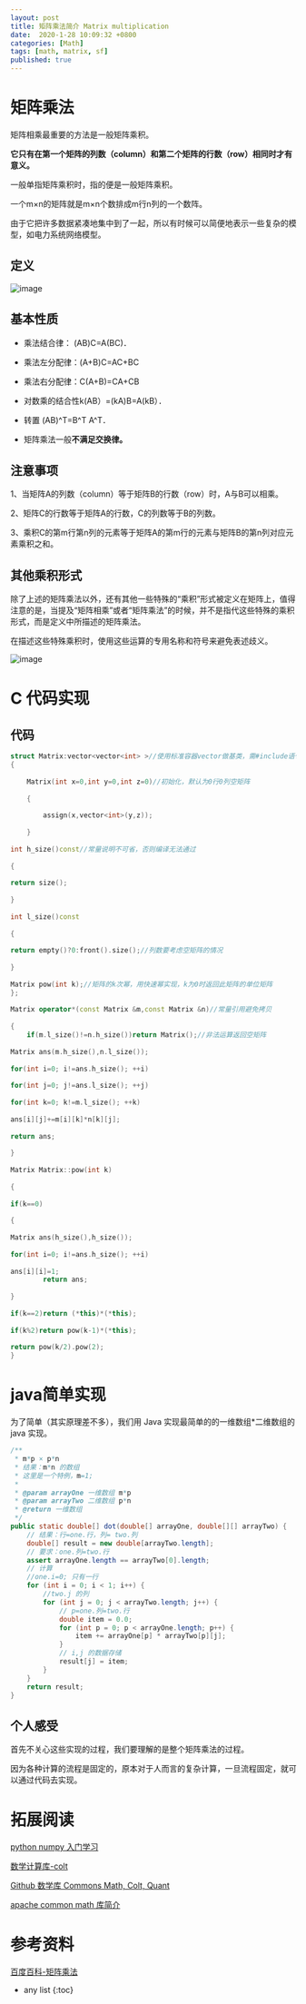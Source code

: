 ```yaml
---
layout: post
title: 矩阵乘法简介 Matrix multiplication
date:  2020-1-28 10:09:32 +0800
categories: [Math]
tags: [math, matrix, sf]
published: true
---
```


# 矩阵乘法

矩阵相乘最重要的方法是一般矩阵乘积。

**它只有在第一个矩阵的列数（column）和第二个矩阵的行数（row）相同时才有意义。**

一般单指矩阵乘积时，指的便是一般矩阵乘积。

一个m×n的矩阵就是m×n个数排成m行n列的一个数阵。

由于它把许多数据紧凑地集中到了一起，所以有时候可以简便地表示一些复杂的模型，如电力系统网络模型。

## 定义

![image](https://user-images.githubusercontent.com/18375710/73325293-ea2ca000-4288-11ea-89a2-a1540869b189.png)

## 基本性质

- 乘法结合律： (AB)C=A(BC)． 

- 乘法左分配律：(A+B)C=AC+BC  

- 乘法右分配律：C(A+B)=CA+CB  

- 对数乘的结合性k(AB）=(kA)B=A(kB）．

- 转置 (AB)^T=B^T A^T．

- 矩阵乘法一般**不满足交换律。**

## 注意事项

1、当矩阵A的列数（column）等于矩阵B的行数（row）时，A与B可以相乘。

2、矩阵C的行数等于矩阵A的行数，C的列数等于B的列数。

3、乘积C的第m行第n列的元素等于矩阵A的第m行的元素与矩阵B的第n列对应元素乘积之和。

## 其他乘积形式

除了上述的矩阵乘法以外，还有其他一些特殊的“乘积”形式被定义在矩阵上，值得注意的是，当提及“矩阵相乘”或者“矩阵乘法”的时候，并不是指代这些特殊的乘积形式，而是定义中所描述的矩阵乘法。

在描述这些特殊乘积时，使用这些运算的专用名称和符号来避免表述歧义。

![image](https://user-images.githubusercontent.com/18375710/73325473-9f5f5800-4289-11ea-911a-898d8931f3d9.png)

# C 代码实现

## 代码

```cpp
struct Matrix:vector<vector<int> >//使用标准容器vector做基类，需#include语句
{
     
    Matrix(int x=0,int y=0,int z=0)//初始化，默认为0行0列空矩阵
     
    {
         
        assign(x,vector<int>(y,z));
    
    }
     
int h_size()const//常量说明不可省，否则编译无法通过
     
{
         
return size();
     
}
     
int l_size()const
     
{
         
return empty()?0:front().size();//列数要考虑空矩阵的情况
     
}
     
Matrix pow(int k);//矩阵的k次幂，用快速幂实现，k为0时返回此矩阵的单位矩阵
};
 
Matrix operator*(const Matrix &m,const Matrix &n)//常量引用避免拷贝
 
{
    if(m.l_size()!=n.h_size())return Matrix();//非法运算返回空矩阵
     
Matrix ans(m.h_size(),n.l_size());
     
for(int i=0; i!=ans.h_size(); ++i)
         
for(int j=0; j!=ans.l_size(); ++j)
             
for(int k=0; k!=m.l_size(); ++k)
                 
ans[i][j]+=m[i][k]*n[k][j];
    
return ans;
 
}
 
Matrix Matrix::pow(int k)
 
{
     
if(k==0)
     
{
         
Matrix ans(h_size(),h_size());
         
for(int i=0; i!=ans.h_size(); ++i)
             
ans[i][i]=1;
        return ans;
     
}
     
if(k==2)return (*this)*(*this);
     
if(k%2)return pow(k-1)*(*this);
     
return pow(k/2).pow(2);
}
```


# java简单实现

为了简单（其实原理差不多），我们用 Java 实现最简单的的一维数组*二维数组的 java 实现。

```java
/**
 * m*p × p*n
 * 结果：m*n 的数组
 * 这里是一个特例，m=1;
 *
 * @param arrayOne 一维数组 m*p
 * @param arrayTwo 二维数组 p*n
 * @return 一维数组
 */
public static double[] dot(double[] arrayOne, double[][] arrayTwo) {
    // 结果：行=one.行，列= two.列
    double[] result = new double[arrayTwo.length];
    // 要求：one.列=two.行
    assert arrayOne.length == arrayTwo[0].length;
    // 计算
    //one.i=0; 只有一行
    for (int i = 0; i < 1; i++) {
        //two.j 的列
        for (int j = 0; j < arrayTwo.length; j++) {
            // p=one.列=two.行
            double item = 0.0;
            for (int p = 0; p < arrayOne.length; p++) {
                item += arrayOne[p] * arrayTwo[p][j];
            }
            // i,j 的数据存储
            result[j] = item;
        }
    }
    return result;
}
```


## 个人感受

首先不关心这些实现的过程，我们要理解的是整个矩阵乘法的过程。

因为各种计算的流程是固定的，原本对于人而言的复杂计算，一旦流程固定，就可以通过代码去实现。

# 拓展阅读

[python numpy 入门学习](https://houbb.github.io/2019/04/16/numpy-02-quick-start-02)

[数学计算库-colt](https://houbb.github.io/2019/05/10/math-colt-01-overview-01)

[Github 数学库 Commons Math, Colt, Quant](https://houbb.github.io/2019/02/25/github-04-lib-math-04)

[apache common math 库简介](https://houbb.github.io/2019/05/10/math-commons-01-overview-01)

# 参考资料

[百度百科-矩阵乘法](https://baike.baidu.com/item/%E7%9F%A9%E9%98%B5%E4%B9%98%E6%B3%95/5446029?fr=aladdin)

* any list
{:toc}